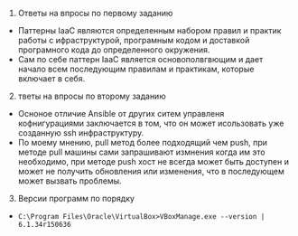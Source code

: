 1. Ответы на впросы по первому заданию
 * Паттерны IaaC являются определенным набором правил и практик работы с ифраструктурой, програмным кодом и доставкой програмного кода до определенного окружения.
 * Сам по себе паттерн IaaC является основополвгвющим и дает начало всем последующим правилам и практикам, которые включает в себя.
2. тветы на впросы по второму заданию
 * Осноное отличие Ansible от других ситем управленя кофнигурациями заключается в том, что он может исользовать уже созданную ssh инфраструктуру.
 * По моему мнению, pull метод более подходящий чем push, при методе pull машины сами запрашивают измнения когда им это необходимо, при методе push хост не всегда может быть доступен и может не получить обновления или изменения, что в последующем может вызвать проблемы.
3. Версии программ по порядку
  * ``C:\Program Files\Oracle\VirtualBox>VBoxManage.exe --version | 6.1.34r150636``
